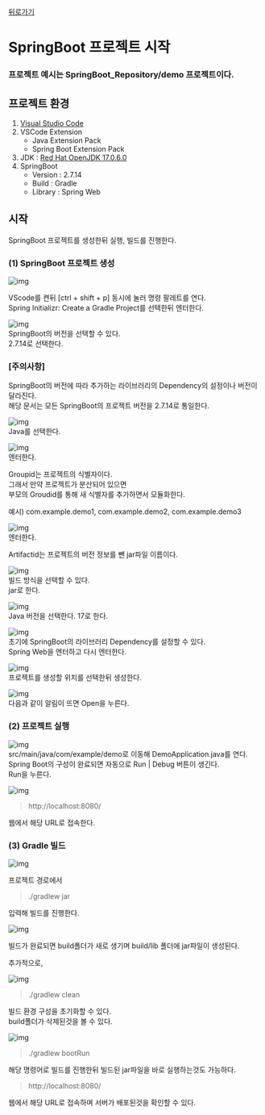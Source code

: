 [뒤로가기](../../README.md)<br>

# SpringBoot 프로젝트 시작

### 프로젝트 예시는 SpringBoot_Repository/demo 프로젝트이다.

## 프로젝트 환경

1. [Visual Studio Code](https://code.visualstudio.com/)
2. VSCode Extension
   - Java Extension Pack
   - Spring Boot Extension Pack
3. JDK : [Red Hat OpenJDK 17.0.6.0](https://developers.redhat.com/products/openjdk/download#assembly-field-downloads-page-content-82031)
4. SpringBoot
   - Version : 2.7.14
   - Build : Gradle
   - Library : Spring Web

## 시작

SpringBoot 프로젝트를 생성한뒤 실행, 빌드를 진행한다.

### (1) SpringBoot 프로젝트 생성

![img](../Image/springboot1.png)

VScode를 켠뒤 [ctrl + shift + p] 동시에 눌러 명령 팔레트를 연다.<br>
Spring Initializr: Create a Gradle Project를 선택한뒤 엔터한다.<br>

![img](../Image/springboot2.png)<br>
SpringBoot의 버전을 선택할 수 있다.<br>
2.7.14로 선택한다.<br>

### [주의사항]

SpringBoot의 버전에 따라 추가하는 라이브러리의 Dependency의 설정이나 버전이 달라진다.<br>
해당 문서는 모든 SpringBoot의 프로젝트 버전을 2.7.14로 통일한다.<br>

![img](../Image/springboot3.png)<br>
Java를 선택한다.<br>

![img](../Image/springboot4.png)<br>
엔터한다.<br>

Groupid는 프로젝트의 식별자이다.<br>
그래서 만약 프로젝트가 분산되어 있으면<br>
부모의 Groudid를 통해 새 식별자를 추가하면서 모듈화한다.<br>

예시) com.example.demo1, com.example.demo2, com.example.demo3

![img](../Image/springboot5.png)<br>
엔터한다.<br>

Artifactid는 프로젝트의 버전 정보를 뺀 jar파일 이름이다.<br>

![img](../Image/springboot6.png)<br>
빌드 방식을 선택할 수 있다.<br>
jar로 한다.<br>

![img](../Image/springboot7.png)<br>
Java 버전을 선택한다.
17로 한다.

![img](../Image/springboot8.png)<br>
초기에 SpringBoot의 라이브러리 Dependency를 설정할 수 있다.<br>
Spring Web을 엔터하고 다시 엔터한다.<br>

![img](../Image/springboot9.png)<br>
프로젝트를 생성할 위치를 선택한뒤 생성한다.

![img](../Image/springboot10.png)<br>
다음과 같이 알림이 뜨면 Open을 누른다.

### (2) 프로젝트 실행

![img](../Image/springboot11.png)<br>
src/main/java/com/example/demo로 이동해 DemoApplication.java를 연다.<br>
Spring Boot의 구성이 완료되면 자동으로 Run | Debug 버튼이 생긴다.<br>
Run을 누른다.<br>

![img](../Image/springboot12.png)<br>

> http://localhost:8080/

웹에서 해당 URL로 접속한다.<br>

### (3) Gradle 빌드

![img](../Image/springboot13.png)<br>

프로젝트 경로에서<br>

> ./gradlew jar

입력해 빌드를 진행한다.<br>

![img](../Image/springboot14.png)<br>

빌드가 완료되면 build폴더가 새로 생기며 build/lib 폴더에
jar파일이 생성된다.<br>

추가적으로,

![img](../Image/springboot15.png)<br>

> ./gradlew clean

빌드 환경 구성을 초기화할 수 있다.<br>
build폴더가 삭제된것을 볼 수 있다.<br>

![img](../Image/springboot16.png)<br>

> ./gradlew bootRun

해당 명령어로 빌드를 진행한뒤 빌드된 jar파일을 바로 실행하는것도 가능하다.<br>

> http://localhost:8080/

웹에서 해당 URL로 접속하며 서버가 배포된것을 확인할 수 있다.<br>
